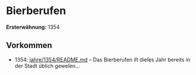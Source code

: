 # Bierberufen

**Ersterwähnung:** 1354

## Vorkommen
- 1354: [jahre/1354/README.md](../jahre/1354/README.md) – Das Bierberufen iſt dieſes Jahr bereits in der Stadt
üblich geweſen...
